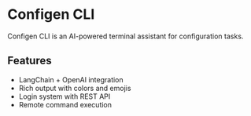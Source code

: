 # Configen CLI

Configen CLI is an AI-powered terminal assistant for configuration tasks.

## Features

- LangChain + OpenAI integration  
- Rich output with colors and emojis  
- Login system with REST API  
- Remote command execution
